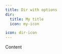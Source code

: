 ```yaml
---
title: Dir with options
dir:
  title: My title
  icon: my-icon

icon: dir-icon
---
```


Content
